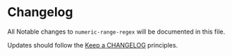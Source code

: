 # Changelog

All Notable changes to `numeric-range-regex` will be documented in this file.

Updates should follow the [Keep a CHANGELOG](http://keepachangelog.com/) principles.
